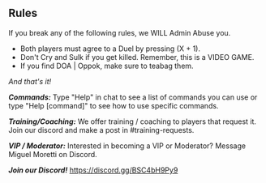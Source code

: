 ﻿## **Rules**
If you break any of the following rules, we WILL Admin Abuse you. 

 - Both players must agree to a Duel by pressing (X + 1). 
 - Don't Cry and Sulk if you get killed. Remember, this is a VIDEO GAME.
 - If you find DOA | Oppok, make sure to teabag them. 

 *And that's it!*
 
***Commands:***
Type "Help" in chat to see a list of commands you can use or type "Help [command]" to see how to use specific commands. 


***Training/Coaching:*** 
We offer training / coaching to players that request it. 
Join our discord and make a post in #training-requests.


***VIP / Moderator:***
Interested in becoming a VIP or Moderator? 
Message Miguel Moretti on Discord.


***Join our Discord!***
https://discord.gg/BSC4bH9Py9


